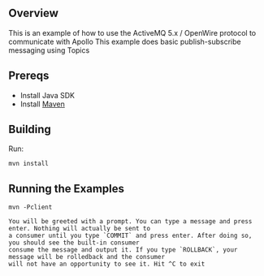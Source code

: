 ## Overview

This is an example of how to use the ActiveMQ 5.x / OpenWire protocol to communicate with Apollo
This example does basic publish-subscribe messaging using Topics

## Prereqs

- Install Java SDK
- Install [Maven](http://maven.apache.org/download.html) 

## Building

Run:

    mvn install

## Running the Examples

    mvn -Pclient

    You will be greeted with a prompt. You can type a message and press enter. Nothing will actually be sent to
    a consumer until you type `COMMIT` and press enter. After doing so, you should see the built-in consumer
    consume the message and output it. If you type `ROLLBACK`, your message will be rolledback and the consumer
    will not have an opportunity to see it. Hit ^C to exit
